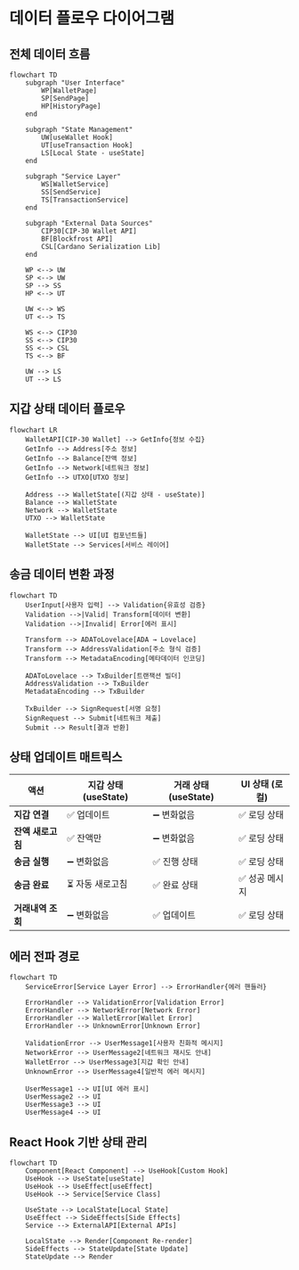 # 데이터 플로우 다이어그램

## 전체 데이터 흐름

```mermaid
flowchart TD
    subgraph "User Interface"
        WP[WalletPage]
        SP[SendPage]
        HP[HistoryPage]
    end

    subgraph "State Management"
        UW[useWallet Hook]
        UT[useTransaction Hook]
        LS[Local State - useState]
    end

    subgraph "Service Layer"
        WS[WalletService]
        SS[SendService]
        TS[TransactionService]
    end

    subgraph "External Data Sources"
        CIP30[CIP-30 Wallet API]
        BF[Blockfrost API]
        CSL[Cardano Serialization Lib]
    end

    WP <--> UW
    SP <--> UW
    SP --> SS
    HP <--> UT

    UW <--> WS
    UT <--> TS

    WS <--> CIP30
    SS <--> CIP30
    SS <--> CSL
    TS <--> BF

    UW --> LS
    UT --> LS
```

## 지갑 상태 데이터 플로우

```mermaid
flowchart LR
    WalletAPI[CIP-30 Wallet] --> GetInfo{정보 수집}
    GetInfo --> Address[주소 정보]
    GetInfo --> Balance[잔액 정보]
    GetInfo --> Network[네트워크 정보]
    GetInfo --> UTXO[UTXO 정보]

    Address --> WalletState[(지갑 상태 - useState)]
    Balance --> WalletState
    Network --> WalletState
    UTXO --> WalletState

    WalletState --> UI[UI 컴포넌트들]
    WalletState --> Services[서비스 레이어]
```

## 송금 데이터 변환 과정

```mermaid
flowchart TD
    UserInput[사용자 입력] --> Validation{유효성 검증}
    Validation -->|Valid| Transform[데이터 변환]
    Validation -->|Invalid| Error[에러 표시]

    Transform --> ADAToLovelace[ADA → Lovelace]
    Transform --> AddressValidation[주소 형식 검증]
    Transform --> MetadataEncoding[메타데이터 인코딩]

    ADAToLovelace --> TxBuilder[트랜잭션 빌더]
    AddressValidation --> TxBuilder
    MetadataEncoding --> TxBuilder

    TxBuilder --> SignRequest[서명 요청]
    SignRequest --> Submit[네트워크 제출]
    Submit --> Result[결과 반환]
```

## 상태 업데이트 매트릭스

| 액션              | 지갑 상태 (useState) | 거래 상태 (useState) | UI 상태 (로컬) |
| ----------------- | -------------------- | -------------------- | -------------- |
| **지갑 연결**     | ✅ 업데이트          | ➖ 변화없음          | ✅ 로딩 상태   |
| **잔액 새로고침** | ✅ 잔액만            | ➖ 변화없음          | ✅ 로딩 상태   |
| **송금 실행**     | ➖ 변화없음          | ✅ 진행 상태         | ✅ 로딩 상태   |
| **송금 완료**     | ⏳ 자동 새로고침     | ✅ 완료 상태         | ✅ 성공 메시지 |
| **거래내역 조회** | ➖ 변화없음          | ✅ 업데이트          | ✅ 로딩 상태   |

## 에러 전파 경로

```mermaid
flowchart TD
    ServiceError[Service Layer Error] --> ErrorHandler{에러 핸들러}

    ErrorHandler --> ValidationError[Validation Error]
    ErrorHandler --> NetworkError[Network Error]
    ErrorHandler --> WalletError[Wallet Error]
    ErrorHandler --> UnknownError[Unknown Error]

    ValidationError --> UserMessage1[사용자 친화적 메시지]
    NetworkError --> UserMessage2[네트워크 재시도 안내]
    WalletError --> UserMessage3[지갑 확인 안내]
    UnknownError --> UserMessage4[일반적 에러 메시지]

    UserMessage1 --> UI[UI 에러 표시]
    UserMessage2 --> UI
    UserMessage3 --> UI
    UserMessage4 --> UI
```

## React Hook 기반 상태 관리

```mermaid
flowchart TD
    Component[React Component] --> UseHook[Custom Hook]
    UseHook --> UseState[useState]
    UseHook --> UseEffect[useEffect]
    UseHook --> Service[Service Class]

    UseState --> LocalState[Local State]
    UseEffect --> SideEffects[Side Effects]
    Service --> ExternalAPI[External APIs]

    LocalState --> Render[Component Re-render]
    SideEffects --> StateUpdate[State Update]
    StateUpdate --> Render
```
